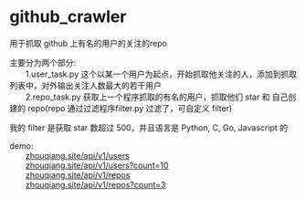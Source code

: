 # github_crawler

用于抓取 github 上有名的用户的关注的repo

主要分为两个部分:
<br/>&emsp;&emsp;1.user_task.py 这个以某一个用户为起点，开始抓取他关注的人，添加到抓取列表中，对外输出关注人数最大的若干用户
<br/>&emsp;&emsp;2.repo_task.py 获取上一个程序抓取的有名的用户，抓取他们 star 和 自己创建的 repo(repo 通过过滤程序filter.py 过滤了，可自定义 filter)

我的 filter 是获取 star 数超过 500，并且语言是 Python, C, Go, Javascript 的

demo:
    <br/>&emsp;&emsp;[zhouqiang.site/api/v1/users](zhouqiang.site/api/v1/users)
    <br/>&emsp;&emsp;[zhouqiang.site/api/v1/users?count=10](zhouqiang.site/api/v1/users?count=10)
    <br/>&emsp;&emsp;[zhouqiang.site/api/v1/repos](zhouqiang.site/api/v1/repos)
    <br/>&emsp;&emsp;[zhouqiang.site/api/v1/repos?count=3](zhouqiang.site/api/v1/repos?count=3)
